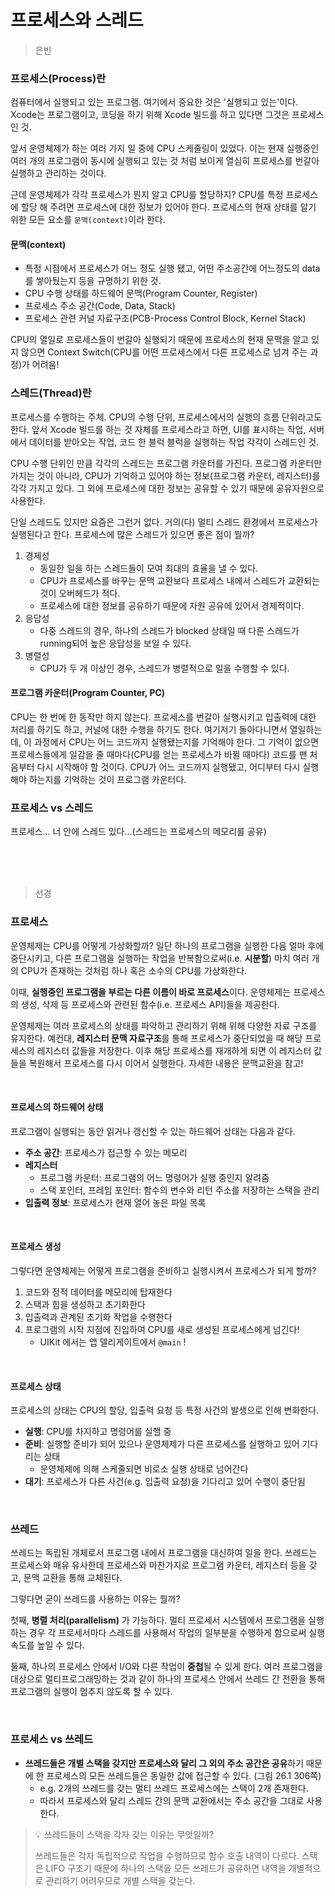 # 프로세스와 스레드

> 은빈

### 프로세스(Process)란

컴퓨터에서 실행되고 있는 프로그램.
여기에서 중요한 것은 '실행되고 있는'이다. Xcode는 프로그램이고, 코딩을 하기 위해 Xcode 빌드를 하고 있다면 그것은 프로세스인 것.

앞서 운영체제가 하는 여러 가지 일 중에 CPU 스케줄링이 있었다. 이는 현재 실행중인 여러 개의 프로그램이 동시에 실행되고 있는 것 처럼 보이게 열심히 프로세스를 번갈아 실행하고 관리하는 것이다.

근데 운영체제가 각각 프로세스가 뭔지 알고 CPU를 할당하지? CPU를 특정 프로세스에 할당 해 주려면 프로세스에 대한 정보가 있어야 한다. 프로세스의 현재 상태를 알기 위한 모든 요소를 `문맥(context)`이라 한다.

#### 문맥(context)
- 특정 시점에서 프로세스가 어느 정도 실행 됐고, 어떤 주소공간에 어느정도의 data를 쌓아뒀는지 등을 규명하기 위한 것.
- CPU 수행 상태를 하드웨어 문맥(Program Counter, Register)
- 프로세스 주소 공간(Code, Data, Stack)
- 프로세스 관련 커널 자료구조(PCB-Process Control Block, Kernel Stack)

CPU의 열일로 프로세스들이 번갈아 실행되기 때문에 프로세스의 현재 문맥을 알고 있지 않으면 Context Switch(CPU를 어떤 프로세스에서 다른 프로세스로 넘겨 주는 과정)가 어려움!


### 스레드(Thread)란

프로세스를 수행하는 주체. CPU의 수행 단위, 프로세스에서의 실행의 흐름 단위라고도 한다. 앞서 Xcode 빌드를 하는 것 자체를 프로세스라고 하면, UI를 표시하는 작업, 서버에서 데이터를 받아오는 작업, 코드 한 블럭 블럭을 실행하는 작업 각각이 스레드인 것.

CPU 수행 단위인 만큼 각각의 스레드는 프로그램 카운터를 가진다. 프로그램 카운터만 가지는 것이 아니라, CPU가 기억하고 있어야 하는 정보(프로그램 카운터, 레지스터)를 각각 가지고 있다. 그 외에 프로세스에 대한 정보는 공유할 수 있기 때문에 공유자원으로 사용한다.

단일 스레드도 있지만 요즘은 그런거 없다. 거의(다) 멀티 스레드 환경에서 프로세스가 실행된다고 한다. 프로세스에 많은 스레드가 있으면 좋은 점이 뭘까?

1. 경제성
    - 동일한 일을 하는 스레드들이 모여 최대의 효율을 낼 수 있다.
    - CPU가 프로세스를 바꾸는 문맥 교환보다 프로세스 내에서 스레드가 교환되는 것이 오버헤드가 적다.
    - 프로세스에 대한 정보를 공유하기 때문에 자원 공유에 있어서 경제적이다.
2. 응답성
    - 다중 스레드의 경우, 하나의 스레드가 blocked 상태일 때 다른 스레드가 running되어 높은 응답성을 보일 수 있다.
3. 병렬성
    - CPU가 두 개 이상인 경우, 스레드가 병렬적으로 일을 수행할 수 있다. 

#### 프로그램 카운터(Program Counter, PC)

CPU는 한 번에 한 동작만 하지 않는다. 프로세스를 번갈아 실행시키고 입출력에 대한 처리를 하기도 하고, 커널에 대한 수행을 하기도 한다. 여기저기 돌아다니면서 열일하는데, 이 과정에서 CPU는 어느 코드까지 실행됐는지를 기억해야 한다. 그 기억이 없으면 프로세스들에게 일감을 줄 때마다(CPU를 얻는 프로세스가 바뀔 때마다) 코드를 맨 처음부터 다시 시작해야 할 것이다. CPU가 어느 코드까지 실행됐고, 어디부터 다시 실행해야 하는지를 기억하는 것이 프로그램 카운터다.


### 프로세스 vs 스레드

프로세스... 너 안에 스레드 있다...(스레드는 프로세스의 메모리를 공유)


<br><br><br>

> 선경

###  프로세스
운영체제는 CPU를 어떻게 가상화할까? 일단 하나의 프로그램을 실행한 다음 얼마 후에 중단시키고, 다른 프로그램을 실행하는 작업을 반복함으로써(i.e. **시분할**) 마치 여러 개의 CPU가 존재하는 것처럼 하나 혹은 소수의 CPU를 가상화한다. 

이때, **실행중인 프로그램을 부르는 다른 이름이 바로 프로세스**이다. 운영체제는 프로세스의 생성, 삭제 등 프로세스와 관련된 함수(i.e. 프로세스 API)들을 제공한다. 

운영체제는 여러 프로세스의 상태를 파악하고 관리하기 위해 위해 다양한 자료 구조를 유지한다. 예컨대, **레지스터 문맥 자료구조**를 통해 프로세스가 중단되었을 때 해당 프로세스의 레지스터 값들을 저장한다. 이후 해당 프로세스를 재개하게 되면 이 레지스터 값들을 복원해서 프로세스를 다시 이어서 실행한다. 자세한 내용은 문맥교환을 참고!

<br>

#### 프로세스의 하드웨어 상태
프로그램이 실행되는 동안 읽거나 갱신할 수 있는 하드웨어 상태는 다음과 같다. 
- **주소 공간**: 프로세스가 접근할 수 있는 메모리 
- **레지스터**
    - 프로그램 카운터: 프로그램의 어느 명령어가 실행 중인지 알려줌
    - 스택 포인터, 프레임 포인터: 함수의 변수와 리턴 주소를 저장하는 스택을 관리 
- **입출력 정보**: 프로세스가 현재 열어 놓은 파일 목록 

<br>

#### 프로세스 생성
그렇다면 운영체제는 어떻게 프로그램을 준비하고 실행시켜서 프로세스가 되게 할까? 
  1. 코드와 정적 데이터를 메모리에 탑재한다
  2. 스택과 힙을 생성하고 초기화한다
  3. 입출력과 관계된 초기화 작업을 수행한다
  4. 프로그램의 시작 지점에 진입하여 CPU를 새로 생성된 프로세스에게 넘긴다!
     - UIKit 에서는 앱 델리게이트에서 `@main` !

<br>

#### 프로세스 상태
프로세스의 상태는 CPU의 할당, 입출력 요청 등 특정 사건의 발생으로 인해 변화한다. 

- **실행**: CPU를 차지하고 명령어를 실핼 중
- **준비**: 실행할 준비가 되어 있으나 운영체제가 다른 프로세스를 실행하고 있어 기다리는 상태
  - 운영체제에 의해 스케줄되면 비로소 실행 상태로 넘어간다
- **대기**: 프로세스가 다른 사건(e.g. 입출력 요청)을 기다리고 있어 수행이 중단됨

<br>

### 쓰레드
쓰레드는 독립된 개체로서 프로그램 내에서 프로그램을 대신하여 일을 한다. 쓰레드는 프로세스와 매유 유사한데 프로세스와 마찬가지로 프로그램 카운터, 레지스터 등을 갖고, 문맥 교환을 통해 교체된다. 

그렇다면 굳이 쓰레드를 사용하는 이유는 뭘까?

첫째, **병렬 처리(parallelism)** 가 가능하다. 멀티 프로세서 시스템에서 프로그램을 실행하는 경우 각 프로세서마다 스레드를 사용해서 작업의 일부분을 수행하게 함으로써 실행 속도를 높일 수 있다. 

둘째, 하나의 프로세스 안에서 I/O와 다른 작업이 **중첩**될 수 있게 한다. 여러 프로그램을 대상으로 멀티프로그래밍하는 것과 같이 하나의 프로세스 안에서 쓰레드 간 전환을 통해 프로그램의 실행이 멈추지 않도록 할 수 있다.  

<br>

### 프로세스 vs 쓰레드
- **쓰레드들은 개별 스택을 갖지만 프로세스와 달리 그 외의 주소 공간은 공유**하기 때문에 한 프로세스의 모든 쓰레드들은 동일한 값에 접근할 수 있다. (그림 26.1 306쪽)
  - e.g. 2개의 쓰레드를 갖는 멀티 쓰레드 프로세스에는 스택이 2개 존재한다. 
  - 따라서 프로세스와 달리 스레드 간의 문맥 교환에서는 주소 공간을 그대로 사용한다. 

> 💡 쓰레드들이 스택을 각자 갖는 이유는 무엇일까?
>
> 쓰레드들은 각자 독립적으로 작업을 수행하므로 함수 호출 내역이 다르다. 스택은 LIFO 구조기 때문에 하나의 스택을 모든 쓰레드가 공유하면 내역을 개별적으로 관리하기 어려우므로 개별 스택을 갖는다.
